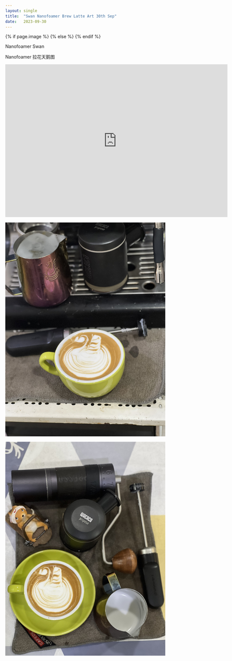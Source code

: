 ```yaml
---
layout: single
title:  "Swan Nanofoamer Brew Latte Art 30th Sep"
date:   2023-09-30
---
```

{% if page.image %}
  <meta property="og:image" content="/assets/img/2023/09/30/IMG_8211.jpg">
{% else %}
  <meta property="og:image" content="/assets/img/2023/09/30/IMG_8211.jpg">
{% endif %}

<meta property="og:description" content="Swan Nanofoamer Brew Latte Art 30th Sep" />


Nanofoamer Swan

Nanofoamer 拉花天鹅图



<div class="embed-container">
  <iframe
      src="https://www.youtube.com/embed/E_cIwTA4lFc"
      width="700"
      height="480"
      frameborder="0"
      allowfullscreen="true">
  </iframe>
</div>






![](/assets/img/2023/09/30/IMG_8207.jpg)

![](/assets/img/2023/09/30/IMG_8211.jpg)

